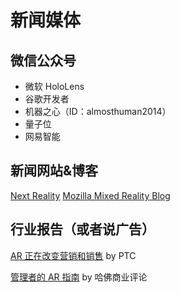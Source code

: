 # 新闻媒体

## 微信公众号

- 微软 HoloLens
- 谷歌开发者
- 机器之心（ID：almosthuman2014）
- 量子位
- 网易智能

## 新闻网站&博客
[Next Reality](https://next.reality.news/)
[Mozilla Mixed Reality Blog](https://blog.mozvr.com/)

## 行业报告（或者说广告）

[AR 正在改变营销和销售](https://www.ptc.com/cn/resources/ar/white-paper/ventana-ar-sales-marketing?utm_campaign=AR%20OB%20Vuforia%20Studio%20Marketing%20%26%20Sales%20Use%20Case%20Email%201%20Ventana%20CN&utm_medium=email&utm_source=Eloqua&src=button&elqTrackId=ddc130835cb341edb3f752d6a879afa5&elq=80bdb5de35ce483d9ff4cf467345a35c&elqaid=32835&elqat=1&elqCampaignId=14138) by PTC

[管理者的 AR 指南](https://drive.google.com/open?id=0B9BN7ItUCqrDTmtyamVZXzZzQVpnbWF1UTlyNk1jUjFHYnFB) by 哈佛商业评论
